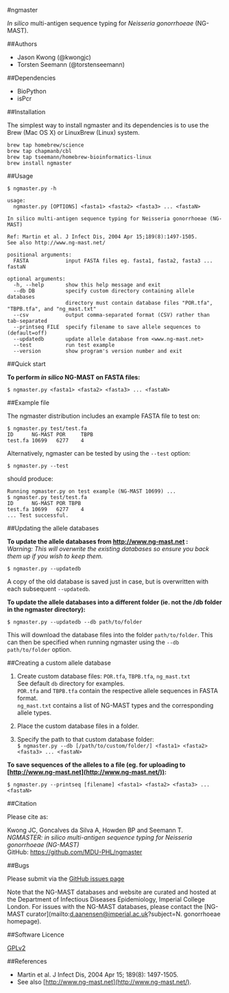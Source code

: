 #ngmaster

*In silico* multi-antigen sequence typing for *Neisseria gonorrhoeae* (NG-MAST).  

##Authors

* Jason Kwong (@kwongjc)
* Torsten Seemann (@torstenseemann)

##Dependencies

* BioPython
* isPcr

##Installation

The simplest way to install ngmaster and its dependencies is to use the Brew (Mac OS X) or LinuxBrew (Linux) system.
```
brew tap homebrew/science
brew tap chapmanb/cbl
brew tap tseemann/homebrew-bioinformatics-linux
brew install ngmaster
```

##Usage

	$ ngmaster.py -h
        
	usage: 
	  ngmaster.py [OPTIONS] <fasta1> <fasta2> <fasta3> ... <fastaN>
	
	In silico multi-antigen sequence typing for Neisseria gonorrhoeae (NG-MAST)
	
	Ref: Martin et al. J Infect Dis, 2004 Apr 15;189(8):1497-1505.
	See also http://www.ng-mast.net/
	
	positional arguments:
	  FASTA            input FASTA files eg. fasta1, fasta2, fasta3 ... fastaN
	
	optional arguments:
	  -h, --help       show this help message and exit
	  --db DB          specify custom directory containing allele databases
	                   directory must contain database files "POR.tfa", "TBPB.tfa", and "ng_mast.txt"
	  --csv			   output comma-separated format (CSV) rather than tab-separated
	  --printseq FILE  specify filename to save allele sequences to (default=off)
 	  --updatedb       update allele database from <www.ng-mast.net>
	  --test		   run test example
	  --version        show program's version number and exit


##Quick start

**To perform *in silico* NG-MAST on FASTA files:**

`$ ngmaster.py <fasta1> <fasta2> <fasta3> ... <fastaN>`

##Example file

The ngmaster distribution includes an example FASTA file to test on:

```
$ ngmaster.py test/test.fa
ID		NG-MAST POR     TBPB
test.fa	10699	6277    4
```

Alternatively, ngmaster can be tested by using the ```--test``` option:

```
$ ngmaster.py --test
```
should produce:
```
Running ngmaster.py on test example (NG-MAST 10699) ...
$ ngmaster.py test/test.fa
ID		NG-MAST	POR	TBPB
test.fa	10699	6277	4
... Test successful.
```

##Updating the allele databases

**To update the allele databases from http://www.ng-mast.net :**  
*Warning: This will overwrite the existing databases so ensure you back them up if you wish to keep them.*

	$ ngmaster.py --updatedb

A copy of the old database is saved just in case, but is overwritten with each subsequent   ```--updatedb```.

**To update the allele databases into a different folder (ie. not the /db folder in the ngmaster directory):**

	$ ngmaster.py --updatedb --db path/to/folder

This will download the database files into the folder ```path/to/folder```.
This can then be specified when running ngmaster using the ```--db  path/to/folder``` option.

##Creating a custom allele database

1. Create custom database files: `POR.tfa`, `TBPB.tfa`, `ng_mast.txt`  
   See default `db` directory for examples.  
   `POR.tfa` and `TBPB.tfa` contain the respective allele sequences in FASTA format.  
   `ng_mast.txt` contains a list of NG-MAST types and the corresponding allele types.

2. Place the custom database files in a folder.

3. Specify the path to that custom database folder:  
   `$ ngmaster.py --db [/path/to/custom/folder/] <fasta1> <fasta2> <fasta3> ... <fastaN>`

**To save sequences of the alleles to a file (eg. for uploading to [http://www.ng-mast.net](http://www.ng-mast.net/)):**

`$ ngmaster.py --printseq [filename] <fasta1> <fasta2> <fasta3> ... <fastaN>`

##Citation

Please cite as:

Kwong JC, Goncalves da Silva A, Howden BP and Seemann T.  
*NGMASTER: in silico multi-antigen sequence typing for Neisseria gonorrhoeae (NG-MAST)*  
GitHub: https://github.com/MDU-PHL/ngmaster  

##Bugs

Please submit via the [GitHub issues page](https://github.com/MDU-PHL/ngmaster/issues)  

Note that the NG-MAST databases and website are curated and hosted at the Department of Infectious Diseases Epidemiology, Imperial College London. For issues with the NG-MAST databases, please contact the [NG-MAST curator](mailto:d.aanensen@imperial.ac.uk?subject=N. gonorrhoeae homepage).

##Software Licence

[GPLv2](https://github.com/MDU-PHL/ngmaster/blob/master/LICENSE)

##References

* Martin et al. J Infect Dis, 2004 Apr 15; 189(8): 1497-1505.  
* See also [http://www.ng-mast.net](http://www.ng-mast.net/).

